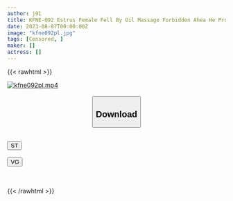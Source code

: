 ```yaml
---
author: j91
title: KFNE-092 Estrus Female Fell By Oil Massage Forbidden Ahea He Production Record
date: 2023-08-07T00:00:00Z
image: "kfne092pl.jpg"
tags: [Censored, ]
maker: []
actress: []
---
```



{{< rawhtml >}}

<div class="video" data-videoid="0dowVQYJRWcbwYm">
    <a href="javascript:;">
        <img src="https://my.j91.asia/posts/kfne092pl/kfne092pl.jpg" width="WIDTH" height="HEIGHT" alt="kfne092pl.mp4" loading="lazy">
    </a>
</div>

<script type="text/javascript" src="https://j91.asia/asset/on-demand-st.js"></script>

<br>
  <link rel="stylesheet" href="https://j91.asia/asset/bs5.css">
  
  <center>
  <button class="btn btn-primary" type="button" data-bs-toggle="collapse" data-bs-target=".multi-collapse" aria-expanded="false" aria-controls="multiCollapseExample1 multiCollapseExample2"><h2>Download</h2></button></center>
</p>
<div class="row">
  <div class="col">
    <div class="collapse multi-collapse" id="multiCollapseExample1">
      <div class="card card-body">
	      	      <br>
<div class="buttons">  
<a href="https://streamtape.to/v/0dowVQYJRWcbwYm"><button class="btn-hover color-3"><i class="fa fa-download"></i> ST</button></a></div>
    </div>
  </div>
</div>
  <div class="col">
    <div class="collapse multi-collapse" id="multiCollapseExample2">
      <div class="card card-body">
	      <br>
<div class="buttons">
    <a href="https://vgembed.com/v/njJYOdqP9Q5e9od"><button class="btn-hover color-9"><i class="fa fa-download"></i> VG</button></a></div>
<br><br>
      </div>
    </div>
  </div>
</div>

{{< /rawhtml >}}